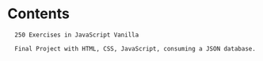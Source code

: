 # Contents

      250 Exercises in JavaScript Vanilla

      Final Project with HTML, CSS, JavaScript, consuming a JSON database.

